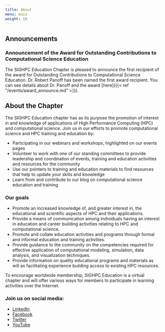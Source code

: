 ```yaml
---
title: About
menu: main
weight: 10
---
```


## Announcements

### Announcement of the Award for Outstanding Contributions to Computational Science Education

The SIGHPC Education Chapter is pleased to announce the first recipient of the award for Outstanding Contributions to Computational Science Education.  Dr. Robert Panoff has been named the first award recipient.  You can see details about Dr. Panoff and the award [here]({{< ref "/events/award_announce.md" >}}).

## About the Chapter

The SIGHPC Education chapter has as its purpose the promotion of interest in and knowledge of applications of High Performance Computing (HPC) and computational science. Join us in our efforts to promote computational science and HPC training and education by:

- Participating in our webinars and workshops, highlighted on our events pages
- Volunteer to work with one of our standing committees to provide leadership and coordination of events, training and education activities and resources for the community
- Use our pointers to training and education materials to find resources that help to update your skills and knowledge
- Learn from and contribute to our blog on computational science education and training  

### Our goals

* Promote an increased knowledge of, and greater interest in, the educational and scientific aspects of HPC and their applications.
* Provide a means of communication among individuals having an interest in education and career building activities relating to HPC and computational science.
* Promote and collate education activities and programs through formal and informal education and training activities.
* Provide guidance to the community on the competencies required for effective application of computational modeling, simulation, data analysis, and visualization techniques.
* Provide information on quality educational programs and materials as will as facilitating experience building access to existing HPC resources.

To encourage worldwide membership, SIGHPC Education is a virtual chapter and will offer various ways for members to participate in learning activities over the Internet.

### Join us on social media:

* [LinkedIn](https://www.linkedin.com/groups/12019017)
* [Facebook](https://www.facebook.com/sighpcedu/)
* [Twitter](https://twitter.com/sighpcedu)
* [YouTube](https://www.youtube.com/channel/UCHrmHj6nFfkhlxPv18LpBzw?view_as=subscriber)
